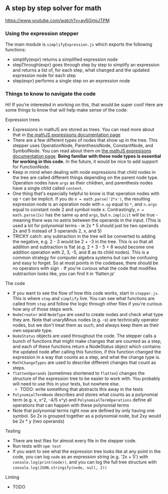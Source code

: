 ## A step by step solver for math

https://www.youtube.com/watch?v=ay6GjmiJTPM

### Using the expression stepper

The main module is `simplifyExpression.js` which exports the following functions:

- simplify(expr) returns a simplified expression node
- stepThrough(expr) goes through step by step to simplify an expression and
  returns a list of, for each step, what changed and the updated expression
  node for each step
- step(expr) performs a single step on an expression node

### Things to know to navigate the code

Hi! If you're interested in working on this, that would be super cool!
Here are some things to know that will help make sense of the code:

Expression trees

- Expressions in mathJS are stored as trees. You can read more about that in
  [the mathJS expresisons documentation
  page](http://mathjs.org/docs/expressions/expression_trees.html)
- There are a few different types of nodes that show up in the tree.
  This stepper uses OperationNode, ParenthesisNode, ConstantNode, and
  SymbolNode. You can read about them on [the mathJS expresisons documentation
  page](http://mathjs.org/docs/expressions/expression_trees.html). **Being
  familiar with these node types is essential for working in this code.**
  In the future, it would be nice to add support for FunctionNode.
- Keep in mind when dealing with node expressions that child nodes in the
  tree are called different things depending on the parent node type.
  Operation nodes have `args` as their children, and parenthesis nodes have a
  single child called `content`.
- One thing that's especially helpful to know is that operation nodes with op
  `*` can be implicit. If you do `n = math.parse('2*x')`, the resulting
  expression node is an operation node with `n.op` equal to `*`, and `n.args`
  equal to constant node 2 and symbol node x. Contrastingly,
  `n = math.parse(2x)` has the same `op` and `args`, but `n.implicit`
  will be true - meaning there was no astrix between the operands in the input.
  (This is used a lot for polynomial terms - ie 2x \* 5 should just be two
   operands 2x and 5 instead of 3 operands 2, x, and 5)
- TRICKY catch: any subtraction in the tree will be converted to adding the
  negative, e.g. 2 - 3 would be 2 + -3 in the tree. This is so that all
  addition and subtraction is flat (e.g. 2 + 3 - 5 + 8 would become one
  addition operation with 2, 3, -5, and 8 as its child nodes). This is a common
  strategy for computer algebra systems but can be confusing and easy to forget.
  So at most points in the codebase, there should be no operators with sign `-`
  If you're curious what the code that modifies subtraction looks like, you can
  find it in 'flatten.js'

The code

- If you want to see the flow of how this code works, start in `stepper.js`.
  This is where `step` and `simplify` live. You can see what functions are
  called from `step` and follow the logic through other files if you're curious
  how any of those steps work.
- `NodeCreator` and `NodeType` are used to create nodes and check what type
  they are. Note that unaryMinus nodes (e.g. -x) are technically operator
  nodes, but we don't treat them as such, and always keep them as their own
  separate type.
- `NodeStatus` objects are used throughout the code. The stepper calls a bunch
  of functions that might make changes that are counted as a step, and each of
  these functions return a NodeStatus object which contains: the updated node
  after calling this function, if this function changed the expression in a way
  that counts as a step, and what the change type is.
- `MathChangeTypes` are used to describe different changes that count as steps.
- `flattenOperands` (sometimes shortened to `flatten`) changes the structure
  of the expression tree to be easier to work with. You probably will need to
  use this in your tests, but nowhere else.
  - TODO: write something that abstracts this away in the tests
- `PolynomialTermNode` describes and stores what counts as a polynomial term
  (e.g. x, x^2, -4/5 x^y) and `PolynomialTermOperations` define all operations
  that can happen with these polynomial terms
 - Note that polynomial terms right now are defined by only having one symbol.
   So 2x is grouped together as a polynomial node, but 2xy would be
   2x \* y (two operands)

Testing

- There are test files for almost every file in the stepper code.
- Run tests with `npm test`
- If you want to see what the expression tree looks like at any point
  in the code, you can log `node` as an expression string (e.g. '2x + 5') with
  `console.log(print(node))`, and you can log the full tree structure
  with `console.log(JSON.stringify(node, null, 2))`

Linting

- TODO
